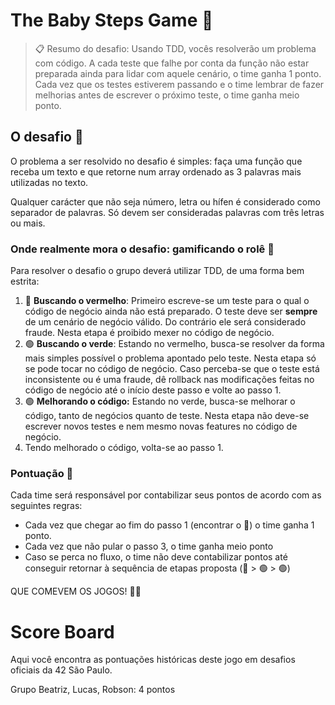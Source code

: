 
# The Baby Steps Game 🍼

> 📋 Resumo do desafio: Usando TDD, vocês resolverão um problema com código. A cada teste que falhe por conta da função não estar preparada ainda para lidar com aquele cenário, o time ganha 1 ponto. Cada vez que os testes estiverem passando e o time lembrar de fazer melhorias antes de escrever o próximo teste, o time ganha meio ponto.

## O desafio 🎯

O problema a ser resolvido no desafio é simples: faça uma função que receba um texto e que retorne num array ordenado as 3 palavras mais utilizadas no texto.

Qualquer carácter que não seja número, letra ou hífen é considerado como separador de palavras. Só devem ser consideradas palavras com três letras ou mais.

### Onde realmente mora o desafio: gamificando o rolê  🎰

Para resolver o desafio o grupo deverá utilizar TDD, de uma forma bem estrita:

1. 🔴 **Buscando o vermelho**: Primeiro escreve-se um teste para o qual o código de negócio ainda não está preparado. O teste deve ser **sempre** de um cenário de negócio válido. Do contrário ele será considerado fraude. Nesta etapa é proibido mexer no código de negócio.
2. 🟢 **Buscando o verde**: Estando no vermelho, busca-se resolver da forma mais simples possível o problema apontado pelo teste. Nesta etapa só se pode tocar no código de negócio. Caso perceba-se que o teste está inconsistente ou é uma fraude, dê rollback nas modificações feitas no código de negócio até o início deste passo e volte ao passo 1.
3. 🟢 **Melhorando o código:** Estando no verde, busca-se melhorar o código, tanto de negócios quanto de teste. Nesta etapa não deve-se escrever novos testes e nem mesmo novas features no código de negócio.
4. Tendo melhorado o código, volta-se ao passo 1.

### Pontuação  🧮

Cada time será responsável por contabilizar seus pontos de acordo com as seguintes regras:

- Cada vez que chegar ao fim do passo 1 (encontrar o 🔴) o time ganha 1 ponto.
- Cada vez que não pular o passo 3, o time ganha meio ponto 
- Caso se perca no fluxo, o time não deve contabilizar pontos até conseguir retornar à sequência de etapas proposta (🔴 > 🟢 > 🟢)

QUE COMEVEM OS JOGOS! 🙌🏾

# Score Board

Aqui você encontra as pontuações históricas deste jogo em desafios oficiais da 42 São Paulo.

Grupo Beatriz, Lucas, Robson: 4 pontos
